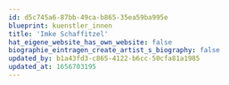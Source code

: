 ```yaml
---
id: d5c745a6-87bb-49ca-b865-35ea59ba995e
blueprint: kuenstler_innen
title: 'Imke Schaffitzel'
hat_eigene_website_has_own_website: false
biographie_eintragen_create_artist_s_biography: false
updated_by: b1a43fd3-c865-4122-b6cc-50cfa81a1985
updated_at: 1656703195
---
```

